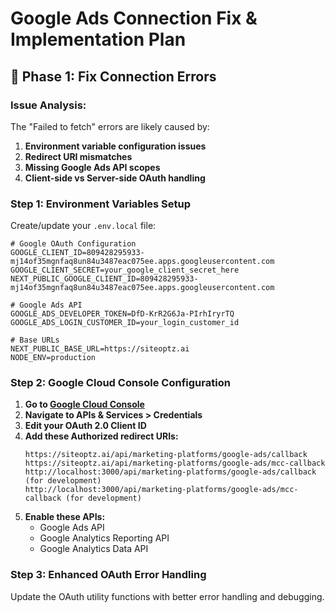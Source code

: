 # Google Ads Connection Fix & Implementation Plan

## 🔧 **Phase 1: Fix Connection Errors**

### **Issue Analysis:**
The "Failed to fetch" errors are likely caused by:
1. **Environment variable configuration issues**
2. **Redirect URI mismatches**
3. **Missing Google Ads API scopes**
4. **Client-side vs Server-side OAuth handling**

### **Step 1: Environment Variables Setup**

Create/update your `.env.local` file:

```env
# Google OAuth Configuration
GOOGLE_CLIENT_ID=809428295933-mj14of35mgnfaq8un84u3487eac075ee.apps.googleusercontent.com
GOOGLE_CLIENT_SECRET=your_google_client_secret_here
NEXT_PUBLIC_GOOGLE_CLIENT_ID=809428295933-mj14of35mgnfaq8un84u3487eac075ee.apps.googleusercontent.com

# Google Ads API
GOOGLE_ADS_DEVELOPER_TOKEN=DfD-KrR2G6Ja-PIrhIryrTQ
GOOGLE_ADS_LOGIN_CUSTOMER_ID=your_login_customer_id

# Base URLs
NEXT_PUBLIC_BASE_URL=https://siteoptz.ai
NODE_ENV=production
```

### **Step 2: Google Cloud Console Configuration**

1. **Go to [Google Cloud Console](https://console.cloud.google.com/)**
2. **Navigate to APIs & Services > Credentials**
3. **Edit your OAuth 2.0 Client ID**
4. **Add these Authorized redirect URIs:**
   ```
   https://siteoptz.ai/api/marketing-platforms/google-ads/callback
   https://siteoptz.ai/api/marketing-platforms/google-ads/mcc-callback
   http://localhost:3000/api/marketing-platforms/google-ads/callback (for development)
   http://localhost:3000/api/marketing-platforms/google-ads/mcc-callback (for development)
   ```
5. **Enable these APIs:**
   - Google Ads API
   - Google Analytics Reporting API
   - Google Analytics Data API

### **Step 3: Enhanced OAuth Error Handling**

Update the OAuth utility functions with better error handling and debugging.
